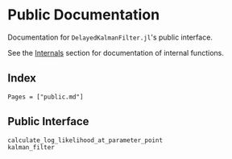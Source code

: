 # Public Documentation

Documentation for `DelayedKalmanFilter.jl`'s public interface.

See the [Internals](@ref) section for documentation of internal functions.

## Index

```@index
Pages = ["public.md"]
```

## Public Interface

```@docs
calculate_log_likelihood_at_parameter_point
kalman_filter
```
